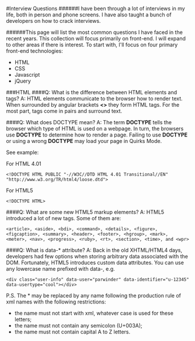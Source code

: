#Interview Questions
######I have been through a lot of interviews in my life, both in person and phone screens. I have also taught a bunch of developers on how to crack interviews. 

######This page will list the most common questions I have faced in the recent years. This collection will focus primarily on front-end. I will expand to other areas if there is interest. To start with, I'll focus on four primary front-end technologies:

* HTML
* CSS
* Javascript
* jQuery

###HTML
####Q: What is the difference between HTML elements and tags?
A: HTML elements communicate to the browser how to render text. When surrounded by angular brackets **<>** they form HTML tags. For the most part, tags come in pairs and surround text.

####Q: What does DOCTYPE mean?
A: The term **DOCTYPE** tells the browser which type of HTML is used on a webpage. In turn, the browsers use **DOCTYPE** to determine how to render a page. Failing to use **DOCTYPE** or using a wrong **DOCTYPE** may load your page in Quirks Mode. 

See example:

For HTML 4.01

```<!DOCTYPE HTML PUBLIC "-//W3C//DTD HTML 4.01 Transitional//EN" "http://www.w3.org/TR/html4/loose.dtd"> ```

For HTML5

```<!DOCTYPE HTML> ```

####Q: What are some new HTML5 markup elements?
A: HTML5 introduced a lot of new tags. Some of them are:

```<article>, <aside>, <bdi>, <command>, <details>, <figure>, <figcaption>, <summary>, <header>, <footer>, <hgroup>, <mark>, <meter>, <nav>, <progress>, <ruby>, <rt>, <section>, <time>, and <wpr>```

####Q: What is data-* attribute?
A: Back in the old XHTML/HTML4 days, developers had few options when storing arbitrary data associated with the DOM. Fortunately, HTML5 introduces custom data attributes. You can use any lowercase name prefixed with data-, e.g.

```<div class="user-info" data-user="parwinder" data-identifier="u-12345" data-usertype="cool"></div>```

P.S. The * may be replaced by any name following the production rule of xml names with the following restrictions:

* the name must not start with xml, whatever case is used for these letters;
* the name must not contain any semicolon (U+003A);
* the name must not contain capital A to Z letters.